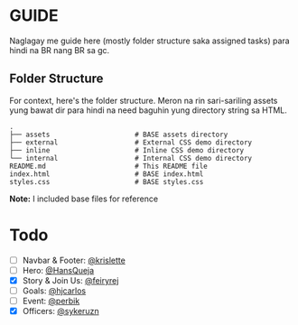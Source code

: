 # GUIDE

Naglagay me guide here (mostly folder structure saka assigned tasks) para hindi na BR nang BR sa gc.

## Folder Structure

For context, here's the folder structure. Meron na rin sari-sariling assets yung bawat dir para hindi na need baguhin yung directory string sa HTML.

```
.
├── assets                     # BASE assets directory
├── external                   # External CSS demo directory
├── inline                     # Inline CSS demo directory
└── internal                   # Internal CSS demo directory
README.md                      # This README file
index.html                     # BASE index.html
styles.css                     # BASE styles.css
```

**Note:** I included base files for reference

# Todo

- [ ] Navbar & Footer: [@krislette](https://www.github.com/krislette)
- [ ] Hero: [@HansQueja](https://github.com/HansQueja)
- [x] Story & Join Us: [@feiryrej](https://github.com/feiryrej)
- [ ] Goals: [@hjcarlos](https://github.com/hjcarlos)
- [ ] Event: [@perbik](https://github.com/perbik)
- [x] Officers: [@sykeruzn](https://github.com/sykeruzn)
